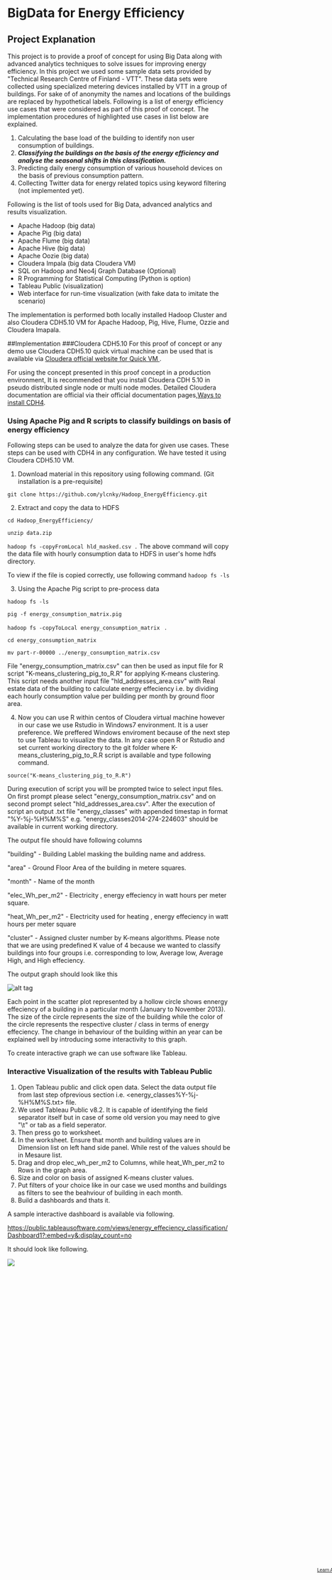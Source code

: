 # BigData for Energy Efficiency

## Project Explanation

This project is to provide a proof of concept for using Big Data along with advanced analytics techniques to solve issues for improving energy efficiency. In this project we used some sample data sets provided by "Technical Research Centre of Finland - VTT". These data sets were collected using specialized metering devices installed by VTT in a group of buildings. For sake of of anonymity the names and locations of the buildings are replaced by hypothetical labels. Following is a list of energy efficiency use cases that were considered as part of this proof of concept. The implementation procedures of highlighted use cases in list below are explained.

1. Calculating the base load of the building to identify non user consumption of buildings.
2. **_Classifying the buildings on the basis of the energy efficiency and analyse the seasonal shifts in this classification._**
3. Predicting daily energy consumption of various household devices on the basis of previous consumption pattern.
4. Collecting Twitter data for energy related topics using keyword filtering (not implemented yet).
</font>
Following is the list of tools used for Big Data, advanced analytics and results visualization.

* Apache Hadoop (big data)
* Apache Pig (big data)
* Apache Flume (big data)
* Apache Hive (big data)
* Apache Oozie (big data)
* Cloudera Impala (big data Cloudera VM)
* SQL on Hadoop and Neo4j Graph Database (Optional)
* R Programming for Statistical Computing (Python is option)
* Tableau Public (visualization)
* Web interface for run-time visualization (with fake data to imitate the scenario)

The implementation is performed both locally installed Hadoop Cluster and also Cloudera CDH5.10 VM for Apache Hadoop, Pig, Hive, Flume, Ozzie and Cloudera Imapala.

##Implementation
###Cloudera CDH5.10
For this proof of concept or any demo use Cloudera CDH5.10 quick virtual machine can be used that is available via [Cloudera official website for Quick VM ](https://www.cloudera.com/downloads/quickstart_vms/5-10.html).

For using the concept presented in this proof concept in a production environment, It is recommended that you install Cloudera CDH 5.10 in pseudo distributed single node or multi node modes. Detailed Cloudera documentation are official via their official documentation pages,[Ways to install CDH4](http://www.cloudera.com/content/cloudera-content/cloudera-docs/CDH4/4.2.0/CDH4-Installation-Guide/cdh4ig_topic_4_2.html).


###  Using Apache Pig and R scripts to classify buildings on basis of energy efficiency

Following steps can be used to analyze the data for given use cases. These steps can be used with CDH4 in any configuration. We have tested it using Cloudera CDH5.10 VM.

1. Download material in this repository using following command. (Git installation is a pre-requisite)

`git clone https://github.com/ylcnky/Hadoop_EnergyEfficiency.git`

2. Extract and copy the data to HDFS

`cd Hadoop_EnergyEfficiency/`

`unzip data.zip`

`hadoop fs -copyFromLocal hld_masked.csv .`
The above command will copy the data file with hourly consumption data to HDFS in user's home hdfs directory.

To view if the file is copied correctly, use following command
`hadoop fs -ls`

3. Using the Apache Pig script to pre-process data

`hadoop fs -ls`

`pig -f energy_consumption_matrix.pig`

`hadoop fs -copyToLocal energy_consumption_matrix ` .

`cd energy_consumption_matrix`

`mv part-r-00000 ../energy_consumption_matrix.csv`

File "energy_consumption_matrix.csv" can then be used as input file for R script "K-means_clustering_pig_to_R.R" for applying K-means clustering. This script needs another input file "hld_addresses_area.csv" with Real estate data of the building to calculate energy effeciency i.e. by dividing each hourly consumption value per building per month by ground floor area.

4. Now you can use R within centos of Cloudera virtual machine however in our case we use Rstudio in Windows7 environment. It is a user preference. We preffered Windows enviroment because of the next step to use Tableau to visualize the data. In any case open R or Rstudio and set current working directory to the git folder where K-means_clustering_pig_to_R.R script is available and type following command.

 `source("K-means_clustering_pig_to_R.R")`

During execution of script you will be prompted twice to select input files. On first prompt please select "energy_consumption_matrix.csv" and on second prompt select "hld_addresses_area.csv". After the execution of script an output .txt file "energy_classes" with appended timestap in format "%Y-%j-%H%M%S" e.g. "energy_classes2014-274-224603" should be available in current working directory.

The output file should have following columns

"building" - Building Lablel masking the building name and address.

"area" - Ground Floor Area of the building in metere squares.

"month"  - Name of the month

"elec_Wh_per_m2" - Electricity , energy effeciency in watt hours per meter square.

"heat_Wh_per_m2" - Electricity used for heating , energy effeciency in watt hours per meter square

"cluster"  - Assigned cluster number by K-means algorithms. Please note that we are using predefined K value of 4 because we wanted to classify buildings into four groups i.e. corresponding to low, Average low, Average High, and High effeciency.

The output graph should look like this

![alt tag](https://github.com/hazznain/BigData_for_Energy_Efficiency/blob/master/images/K-means.bmp)

Each point in the scatter plot represented by a hollow circle shows ennergy effeciency of a building in a particular month (January to November 2013). The size of the circle represents the size of the building while the color of the circle represents the respective cluster / class in terms of energy effeciency. The change in behaviour of the building within an year can be explained well by introducing some interactivity to this graph.

To create interactive graph we can use software like Tableau.

### Interactive Visualization of the results with Tableau Public

1. Open Tableau public and click open data. Select the data output file from last step ofprevious section i.e. <energy_classes%Y-%j-%H%M%S.txt> file.
2. We used Tableau Public v8.2. It is capable of identifying the field separator itself but in case of some old version you may need to give "\t" or tab as a field seperator.
3. Then press go to worksheet.
4. In the worksheet. Ensure that month and building values are in Dimension list on left hand side panel. While rest of the values should be in Mesaure list.
5. Drag and drop elec_wh_per_m2 to Columns, while heat_Wh_per_m2 to Rows in the graph area.
6. Size and color on basis of assigned K-means cluster values.
7. Put filters of your choice like in our case we used months and buildings as filters to see the beahviour of building in each month.
8. Build a dashboards and thats it.

A sample interactive dashboard is available via following.


https://public.tableausoftware.com/views/energy_effeciency_classification/Dashboard1?:embed=y&:display_count=no

It should look like following.

 <frame>
<script type='text/javascript' src='https://public.tableausoftware.com/javascripts/api/viz_v1.js'></script><div class='tableauPlaceholder' style='width: 804px; height: 695px;'><noscript><a href='#'><img alt=' ' src='https:&#47;&#47;public.tableausoftware.com&#47;static&#47;images&#47;en&#47;energy_effeciency_classification&#47;Dashboard1&#47;1_rss.png' style='border: none' /></a></noscript><object class='tableauViz' width='804' height='695' style='display:none;'><param name='host_url' value='https%3A%2F%2Fpublic.tableausoftware.com%2F' /> <param name='site_root' value='' /><param name='name' value='energy_effeciency_classification&#47;Dashboard1' /><param name='tabs' value='yes' /><param name='toolbar' value='yes' /><param name='static_image' value='https:&#47;&#47;public.tableausoftware.com&#47;static&#47;images&#47;en&#47;energy_effeciency_classification&#47;Dashboard1&#47;1.png' /> <param name='animate_transition' value='yes' /><param name='display_static_image' value='yes' /><param name='display_spinner' value='yes' /><param name='display_overlay' value='yes' /><param name='display_count' value='yes' /></object></div><div style='width:804px;height:22px;padding:0px 10px 0px 0px;color:black;font:normal 8pt verdana,helvetica,arial,sans-serif;'><div style='float:right; padding-right:8px;'><a href='http://www.tableausoftware.com/public/about-tableau-products?ref=https://public.tableausoftware.com/views/energy_effeciency_classification/Dashboard1' target='_blank'>Learn About Tableau</a></div></div>
 </frame>
